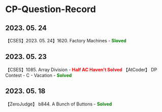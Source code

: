 # CP-Question-Record

## 2023. 05. 24

【CSES】2023. 05. 24】1620. Factory Machines - <span style="color: Green">**Sloved**</span>

## 2023. 05. 23

【CSES】1085. Array Division - <span style="color: Red">**Half AC Haven't Solved**</span>
【AtCoder】 DP Contest - C - Vacation - <span style="color: Green">**Solved**</span>

## 2023. 05. 18 

【ZeroJudge】 b844. A Bunch of Buttons - <span style="color: Green">**Solved**</span>